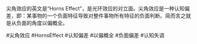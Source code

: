 尖角效应的英文是“Horns Effect”，是光环效应的对立面。尖角效应是一种认知偏差，即：某事物的一个负面特征导致对整件事物所有特征的负面判断。简而言之就是从负面的角度以偏概全。

#尖角效应 #HornsEffect #认知偏差 #以偏概全 #负面偏差 #认知失调 